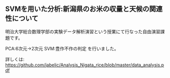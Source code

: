 ## SVMを用いた分析:新潟県のお米の収量と天候の関連性について

明治大学総合数理学部の実験データ解析演習という授業にて行なった自由演習課題です。

PCA:6次元->2次元
SVM:豊作不作の判定
を行いました。

詳しくは: https://github.com/jabelic/Analysis_Nigata_rice/blob/master/data_analysis.pdf